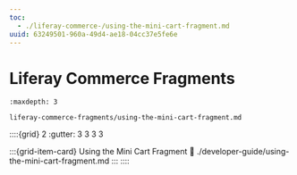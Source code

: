 ```yaml
---
toc:
  - ./liferay-commerce-/using-the-mini-cart-fragment.md
uuid: 63249501-960a-49d4-ae18-04cc37e5fe6e
---
```

# Liferay Commerce Fragments

```{toctree}
:maxdepth: 3

liferay-commerce-fragments/using-the-mini-cart-fragment.md
```

::::{grid} 2
:gutter: 3 3 3 3

:::{grid-item-card}  Using the Mini Cart Fragment
:link: ./developer-guide/using-the-mini-cart-fragment.md
:::
::::
